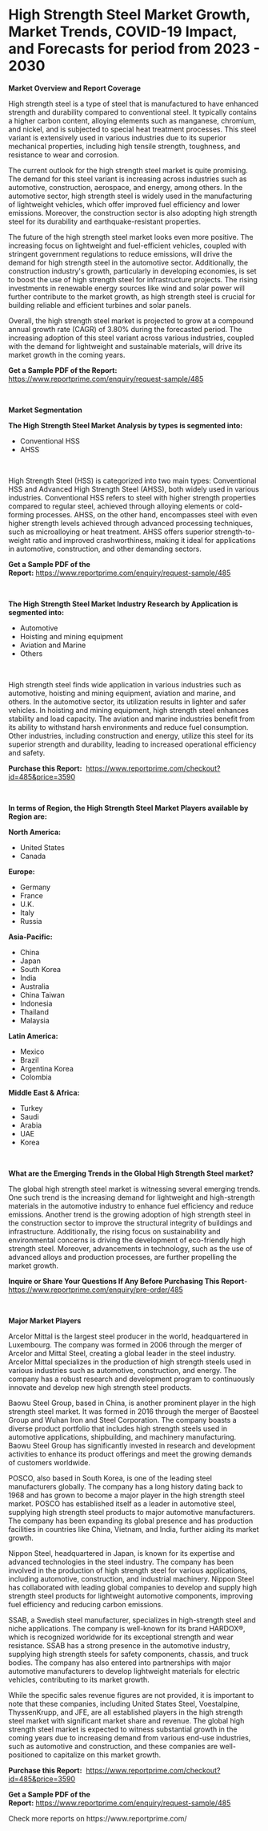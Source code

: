 <p><h1>High Strength Steel Market Growth, Market Trends, COVID-19 Impact, and Forecasts for period from 2023 - 2030</h1></p><p><strong>Market Overview and Report Coverage</strong></p>
<p><p>High strength steel is a type of steel that is manufactured to have enhanced strength and durability compared to conventional steel. It typically contains a higher carbon content, alloying elements such as manganese, chromium, and nickel, and is subjected to special heat treatment processes. This steel variant is extensively used in various industries due to its superior mechanical properties, including high tensile strength, toughness, and resistance to wear and corrosion.</p><p>The current outlook for the high strength steel market is quite promising. The demand for this steel variant is increasing across industries such as automotive, construction, aerospace, and energy, among others. In the automotive sector, high strength steel is widely used in the manufacturing of lightweight vehicles, which offer improved fuel efficiency and lower emissions. Moreover, the construction sector is also adopting high strength steel for its durability and earthquake-resistant properties.</p><p>The future of the high strength steel market looks even more positive. The increasing focus on lightweight and fuel-efficient vehicles, coupled with stringent government regulations to reduce emissions, will drive the demand for high strength steel in the automotive sector. Additionally, the construction industry's growth, particularly in developing economies, is set to boost the use of high strength steel for infrastructure projects. The rising investments in renewable energy sources like wind and solar power will further contribute to the market growth, as high strength steel is crucial for building reliable and efficient turbines and solar panels.</p><p>Overall, the high strength steel market is projected to grow at a compound annual growth rate (CAGR) of 3.80% during the forecasted period. The increasing adoption of this steel variant across various industries, coupled with the demand for lightweight and sustainable materials, will drive its market growth in the coming years.</p></p>
<p><strong>Get a Sample PDF of the Report:</strong> <a href="https://www.reportprime.com/enquiry/request-sample/485">https://www.reportprime.com/enquiry/request-sample/485</a></p>
<p>&nbsp;</p>
<p><strong>Market Segmentation</strong></p>
<p><strong>The High Strength Steel Market Analysis by types is segmented into:</strong></p>
<p><ul><li>Conventional HSS</li><li>AHSS</li></ul></p>
<p>&nbsp;</p>
<p><p>High Strength Steel (HSS) is categorized into two main types: Conventional HSS and Advanced High Strength Steel (AHSS), both widely used in various industries. Conventional HSS refers to steel with higher strength properties compared to regular steel, achieved through alloying elements or cold-forming processes. AHSS, on the other hand, encompasses steel with even higher strength levels achieved through advanced processing techniques, such as microalloying or heat treatment. AHSS offers superior strength-to-weight ratio and improved crashworthiness, making it ideal for applications in automotive, construction, and other demanding sectors.</p></p>
<p><strong>Get a Sample PDF of the Report:</strong>&nbsp;<a href="https://www.reportprime.com/enquiry/request-sample/485">https://www.reportprime.com/enquiry/request-sample/485</a></p>
<p>&nbsp;</p>
<p><strong>The High Strength Steel Market Industry Research by Application is segmented into:</strong></p>
<p><ul><li>Automotive</li><li>Hoisting and mining equipment</li><li>Aviation and Marine</li><li>Others</li></ul></p>
<p>&nbsp;</p>
<p><p>High strength steel finds wide application in various industries such as automotive, hoisting and mining equipment, aviation and marine, and others. In the automotive sector, its utilization results in lighter and safer vehicles. In hoisting and mining equipment, high strength steel enhances stability and load capacity. The aviation and marine industries benefit from its ability to withstand harsh environments and reduce fuel consumption. Other industries, including construction and energy, utilize this steel for its superior strength and durability, leading to increased operational efficiency and safety.</p></p>
<p><strong>Purchase this Report:</strong>&nbsp; <a href="https://www.reportprime.com/checkout?id=485&price=3590">https://www.reportprime.com/checkout?id=485&price=3590</a></p>
<p>&nbsp;</p>
<p><strong>In terms of Region, the High Strength Steel Market Players available by Region are:</strong></p>
<p>
    <p> <strong> North America: </strong>
        <ul>
            <li>United States</li>
            <li>Canada</li>
        </ul>
        </p> 
    <p> <strong> Europe: </strong>
        <ul>
            <li>Germany</li>
            <li>France</li>
            <li>U.K.</li>
            <li>Italy</li>
            <li>Russia</li>
        </ul>
        </p> 
    <p> <strong> Asia-Pacific: </strong>
        <ul>
            <li>China</li>
            <li>Japan</li>
            <li>South Korea</li>
            <li>India</li>
            <li>Australia</li>
            <li>China Taiwan</li>
            <li>Indonesia</li>
            <li>Thailand</li>
            <li>Malaysia</li>
        </ul>
        </p> 
    <p> <strong> Latin America: </strong>
        <ul>
            <li>Mexico</li>
            <li>Brazil</li>
            <li>Argentina Korea</li>
            <li>Colombia</li>
        </ul>
        </p> 
    <p> <strong> Middle East & Africa: </strong>
        <ul>
            <li>Turkey</li>
            <li>Saudi</li>
            <li>Arabia</li>
            <li>UAE</li>
            <li>Korea</li>
        </ul>
    </p>
    </p>
<p>&nbsp;</p>
<p><strong>What are the Emerging Trends in the Global High Strength Steel market?</strong></p>
<p><p>The global high strength steel market is witnessing several emerging trends. One such trend is the increasing demand for lightweight and high-strength materials in the automotive industry to enhance fuel efficiency and reduce emissions. Another trend is the growing adoption of high strength steel in the construction sector to improve the structural integrity of buildings and infrastructure. Additionally, the rising focus on sustainability and environmental concerns is driving the development of eco-friendly high strength steel. Moreover, advancements in technology, such as the use of advanced alloys and production processes, are further propelling the market growth.</p></p>
<p><strong>Inquire or Share Your Questions If Any Before Purchasing This Report</strong>- <a href="https://www.reportprime.com/enquiry/pre-order/485">https://www.reportprime.com/enquiry/pre-order/485</a></p>
<p>&nbsp;</p>
<p><strong>Major Market Players</strong></p>
<p><p>Arcelor Mittal is the largest steel producer in the world, headquartered in Luxembourg. The company was formed in 2006 through the merger of Arcelor and Mittal Steel, creating a global leader in the steel industry. Arcelor Mittal specializes in the production of high strength steels used in various industries such as automotive, construction, and energy. The company has a robust research and development program to continuously innovate and develop new high strength steel products. </p><p>Baowu Steel Group, based in China, is another prominent player in the high strength steel market. It was formed in 2016 through the merger of Baosteel Group and Wuhan Iron and Steel Corporation. The company boasts a diverse product portfolio that includes high strength steels used in automotive applications, shipbuilding, and machinery manufacturing. Baowu Steel Group has significantly invested in research and development activities to enhance its product offerings and meet the growing demands of customers worldwide.</p><p>POSCO, also based in South Korea, is one of the leading steel manufacturers globally. The company has a long history dating back to 1968 and has grown to become a major player in the high strength steel market. POSCO has established itself as a leader in automotive steel, supplying high strength steel products to major automotive manufacturers. The company has been expanding its global presence and has production facilities in countries like China, Vietnam, and India, further aiding its market growth.</p><p>Nippon Steel, headquartered in Japan, is known for its expertise and advanced technologies in the steel industry. The company has been involved in the production of high strength steel for various applications, including automotive, construction, and industrial machinery. Nippon Steel has collaborated with leading global companies to develop and supply high strength steel products for lightweight automotive components, improving fuel efficiency and reducing carbon emissions.</p><p>SSAB, a Swedish steel manufacturer, specializes in high-strength steel and niche applications. The company is well-known for its brand HARDOX®, which is recognized worldwide for its exceptional strength and wear resistance. SSAB has a strong presence in the automotive industry, supplying high strength steels for safety components, chassis, and truck bodies. The company has also entered into partnerships with major automotive manufacturers to develop lightweight materials for electric vehicles, contributing to its market growth.</p><p>While the specific sales revenue figures are not provided, it is important to note that these companies, including United States Steel, Voestalpine, ThyssenKrupp, and JFE, are all established players in the high strength steel market with significant market share and revenue. The global high strength steel market is expected to witness substantial growth in the coming years due to increasing demand from various end-use industries, such as automotive and construction, and these companies are well-positioned to capitalize on this market growth.</p></p>
<p><strong>Purchase this Report:</strong>&nbsp;&nbsp;<a href="https://www.reportprime.com/checkout?id=485&price=3590">https://www.reportprime.com/checkout?id=485&price=3590</a></p>
<p></p>
<p><strong>Get a Sample PDF of the Report:</strong>&nbsp;<a href="https://www.reportprime.com/enquiry/request-sample/485">https://www.reportprime.com/enquiry/request-sample/485</a></p>
<p>Check more reports on https://www.reportprime.com/</p>